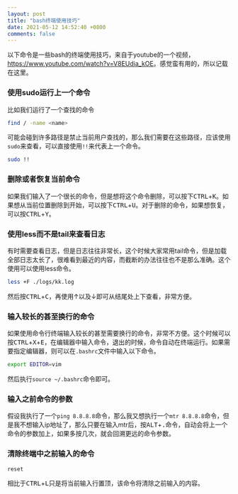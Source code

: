 ```yaml
---
layout: post
title: "bash终端使用技巧"
date: 2021-05-12 14:52:40 +0800
comments: false
---
```


以下命令是一些bash的终端使用技巧，来自于youtube的一个视频，<https://www.youtube.com/watch?v=V8EUdia_kOE>。感觉蛮有用的，所以记载在这里。

### 使用sudo运行上一个命令

比如我们运行了一个查找的命令

```bash
find / -name <name>
```

可能会碰到许多路径是禁止当前用户查找的，那么我们需要在这些路径，应该使用`sudo`来查看，可以直接使用`!!`来代表上一个命令。

```bash
sudo !!
```

### 删除或者恢复当前命令

如果我们输入了一个很长的命令，但是想将这个命令删除，可以按下<kbd>CTRL</kbd>+<kbd>K</kbd>。如果想从当前位置删除到开始，可以按下<kbd>CTRL</kbd>+<kbd>U</kbd>。对于删除的命令，如果想恢复，可以按<kbd>CTRL</kbd>+<kbd>Y</kbd>。

### 使用less而不是tail来查看日志

有时需要查看日志，但是日志往往非常长，这个时候大家常用tail命令，但是加载全部日志太长了，很难看到最近的内容，而截断的办法往往也不是那么准确。这个使用可以使用less命令。

```bash
less +F ./logs/kk.log
```

然后按<kbd>CTRL</kbd>+<kbd>C</kbd>，再使用$\uparrow$以及$\downarrow$即可从结尾处上下查看，非常方便。

### 输入较长的甚至换行的命令

如果使用命令行终端输入较长的甚至需要换行的命令，非常不方便。这个时候可以按<kbd>CTRL</kbd>+<kbd>X</kbd>+<kbd>E</kbd>，在编辑器中输入命令，退出的时候，命令自动在终端运行。如果需要指定编辑器，则可以在`.bashrc`文件中输入以下命令。

```bash
export EDITOR=vim
```

然后执行`source ~/.bashrc`命令即可。

### 输入之前命令的参数

假设我执行了一个`ping 8.8.8.8`命令，那么我又想执行一个`mtr 8.8.8.8`命令，但是我不想输入ip地址了，那么只要在输入mtr后，按<kbd>ALT</kbd>+<kbd>.</kbd>命令，自动会将上一个命令的参数加上，如果多按几次，就会回溯更远的命令参数。

### 清除终端中之前输入的命令

```bash
reset
```

相比于<kbd>CTRL</kbd>+<kbd>L</kbd>只是将当前输入行置顶，该命令将清除之前输入的内容。